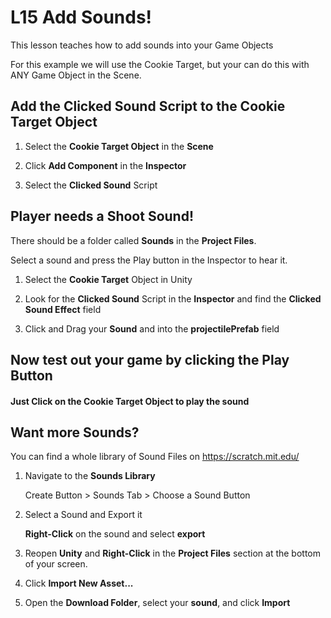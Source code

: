 # L15 Add Sounds!

This lesson teaches how to add sounds into your Game Objects

For this example we will use the Cookie Target, but your can do this with ANY Game Object in the Scene.

## Add the Clicked Sound Script to the Cookie Target Object

1. Select the **Cookie Target Object** in the **Scene**

2. Click **Add Component** in the **Inspector**

3. Select the **Clicked Sound** Script

## Player needs a Shoot Sound!

There should be a folder called **Sounds** in the **Project Files**.

Select a sound and press the Play button in the Inspector to hear it.

1) Select the **Cookie Target** Object in Unity

2) Look for the **Clicked Sound** Script in the **Inspector** and find the **Clicked Sound Effect** field

3) Click and Drag your **Sound** and into the **projectilePrefab** field 

## Now test out your game by clicking the Play Button

#### Just Click on the Cookie Target Object to play the sound

## Want more Sounds?

You can find a whole library of Sound Files on https://scratch.mit.edu/

1) Navigate to the **Sounds Library**

    Create Button > Sounds Tab > Choose a Sound Button

2) Select a Sound and Export it
    
    **Right-Click** on the sound and select **export**

3) Reopen **Unity** and **Right-Click** in the **Project Files** section at the bottom of your screen.

4) Click **Import New Asset...**

5) Open the **Download Folder**, select your **sound**, and click **Import**